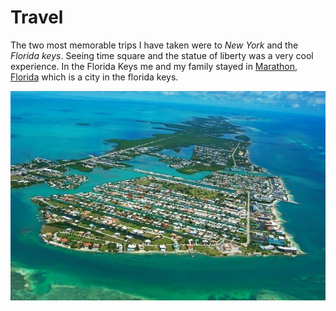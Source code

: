 # Travel

The two most memorable trips I have taken were to *New York* and the *Florida keys*. Seeing time square and the statue of liberty was a very
cool experience. In the Florida Keys me and my family stayed in [Marathon, Florida](https://www.google.com/maps/place/Marathon,+FL+33050/@24.7330292,-81.0946388,12z/data=!3m1!4b1!4m6!3m5!1s0x88d0dc33cb6c387b:0xbcb6224194d144f7!8m2!3d24.726026!4d-81.0446262!16zL20vMHJwNTA) 
which is a city in the florida keys.

![marathon](./marathon.jpg)
